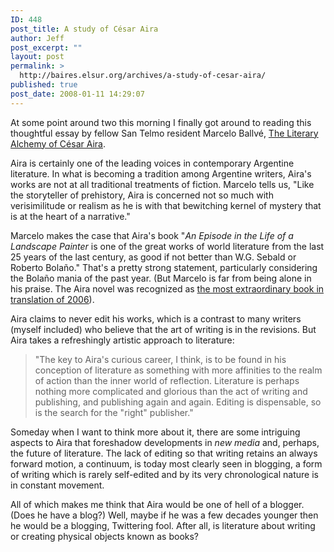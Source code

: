 ```yaml
---
ID: 448
post_title: A study of César Aira
author: Jeff
post_excerpt: ""
layout: post
permalink: >
  http://baires.elsur.org/archives/a-study-of-cesar-aira/
published: true
post_date: 2008-01-11 14:29:07
---
```

At some point around two this morning I finally got around to reading this thoughtful essay by fellow San Telmo resident Marcelo Ballvé, <a href="http://www.quarterlyconversation.com/TQC10/aira.html">The Literary Alchemy of César Aira</a>. 

Aira is certainly one of the leading voices in contemporary Argentine literature. In what is becoming a tradition among Argentine writers, Aira's works are not at all traditional treatments of fiction. Marcelo tells us, "Like the storyteller of prehistory, Aira is concerned not so much with verisimilitude or realism as he is with that bewitching kernel of mystery that is at the heart of a narrative."

Marcelo makes the case that Aira's book "<em>An Episode in the Life of a Landscape Painter</em> is one of the great works of world literature from the last 25 years of the last century, as good if not better than W.G. Sebald or Roberto Bola&#241;o." That's a pretty strong statement, particularly considering the Bola&#241;o mania of the past year. (But Marcelo is far from being alone in his praise. The Aira novel was recognized as <a href="http://www.wordswithoutborders.org/article.php?lab=BestTranslations2006">the most extraordinary book in translation of 2006</a>). 

Aira claims to never edit his works, which is a contrast to many writers (myself included) who believe that the art of writing is in the revisions. But Aira takes a refreshingly artistic approach to literature:


<blockquote>"The key to Aira's curious career, I think, is to be found in his conception of literature as something with more affinities to the realm of action than the inner world of reflection. Literature is perhaps nothing more complicated and glorious than the act of writing and publishing, and publishing again and again. Editing is dispensable, so is the search for the "right" publisher."</blockquote>


Someday when I want to think more about it, there are some intriguing aspects to Aira that  foreshadow developments in <em>new media</em> and, perhaps, the future of literature. The lack of editing so that writing retains an always forward motion, a continuum, is today most clearly seen in blogging, a form of writing which is rarely self-edited and by its very chronological nature is in constant movement. 

All of which makes me think that Aira would be one of hell of a blogger. (Does he have a blog?) Well, maybe if he was a few decades younger then he would be a blogging, Twittering fool. After all, is literature about writing or creating physical objects known as books?